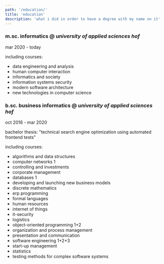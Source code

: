 ```yaml
---
path: '/education/'
title: 'education'
description: 'what i did in order to have a degree with my name on it'
---
```


<section>
    <h3><strong>m.sc. informatics</strong> @ <em>university of applied sciences hof</em></h3>
    <p>mar 2020 - today</p>
    <p>including courses:</p>
    <ul>
        <li>data engineering and analysis</li>
        <li>human computer interaction</li>
        <li>informatics and society</li>
        <li>information systems security</li>
        <li>modern software architecture</li>
        <li>new technologies in computer science</li>
    </ul>
</section>

<section>
    <h3><strong>b.sc. business informatics</strong> @ <em>university of applied sciences hof</em></h3>
    <p>oct 2016 - mar 2020</p>
    <p>bachelor thesis: "technical search engine optimization using automated frontend tests"</p>
    <p>including courses:</p>
    <ul>
        <li>algorithms and data structures</li>
        <li>computer networks 1</li>
        <li>controlling and investments</li>
        <li>corporate management</li>
        <li>databases 1</li>
        <li>developing and launching new business models</li>
        <li>discrete mathematics</li>
        <li>erp programming</li>
        <li>formal languages</li>
        <li>human resources</li>
        <li>internet of things</li>
        <li>it-security</li>
        <li>logistics</li>
        <li>object-oriented programming 1+2</li>
        <li>organization and process management</li>
        <li>presentation and communication</li>
        <li>software engineering 1+2+3</li>
        <li>start-up management</li>
        <li>statistics</li>
        <li>testing methods for complex software systems</li>
    </ul>
</section>
